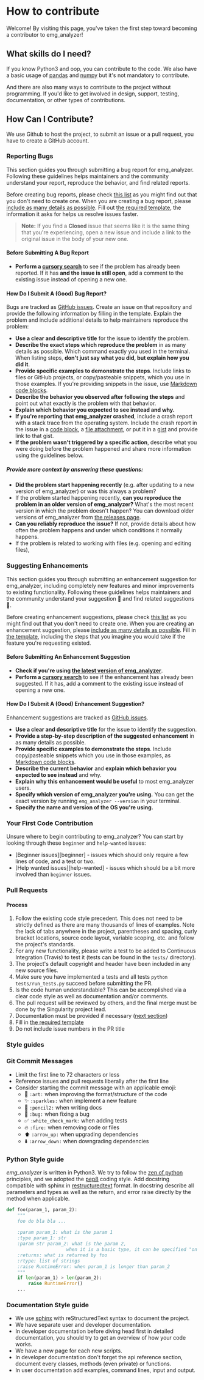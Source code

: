 # How to contribute

Welcome! By visiting this page, 
you've taken the first step toward becoming a contributor to emg_analyzer!

## What skills do I need?

If you know Python3 and oop, you can contribute to the code. 
We also have a basic usage of [pandas](https://pandas.pydata.org/) and 
[numpy](http://www.numpy.org/) but it's not mandatory to contribute.

And there are also many ways to contribute to the project without programming. 
If you'd like to get involved in design, 
support, testing, documentation, or other types of contributions.


## How Can I Contribute?

We use Github to host the project, to submit an issue or a pull request,
you have to create a GitHub account.

### Reporting Bugs

This section guides you through submitting a bug report for emg_analyzer. 
Following these guidelines helps maintainers and the community understand your report, 
reproduce the behavior, and find related reports.

Before creating bug reports, please check [this list](#before-submitting-a-bug-report) 
as you might find out that you don't need to create one.
When you are creating a bug report, please 
[include as many details as possible](#how-do-i-submit-a-good-bug-report). 
Fill out [the required template](.github/ISSUE_TEMPLATE.md), the information it asks for helps us resolve issues faster.

> **Note:**
> If you find a **Closed** issue that seems like it is the same thing that you're experiencing, 
> open a new issue and include a link to the original issue in the body of your new one.

#### Before Submitting A Bug Report

* **Perform a [cursory search](https://github.com/freeh4cker/emg_analyzer/issues?q=is%3Aopen+is%3Aissue+label%3Abug)** to see if the problem has already been reported. 
If it has **and the issue is still open**, add a comment to the existing issue instead of opening a new one.


#### How Do I Submit A (Good) Bug Report?

Bugs are tracked as [GitHub issues](https://guides.github.com/features/issues/). 
Create an issue on that repository and provide the following information by filling in the template.
Explain the problem and include additional details to help maintainers reproduce the problem:

* **Use a clear and descriptive title** for the issue to identify the problem.
* **Describe the exact steps which reproduce the problem** in as many details as possible. 
  Which command exactly you used in the terminal. 
  When listing steps, **don't just say what you did, but explain how you did it**. 
* **Provide specific examples to demonstrate the steps**. 
  Include links to files or GitHub projects, or copy/pasteable snippets, which you use in those examples. 
  If you're providing snippets in the issue, use [Markdown code blocks](https://help.github.com/articles/markdown-basics/#multiple-lines).
* **Describe the behavior you observed after following the steps** and point out what exactly is the problem with that behavior.
* **Explain which behavior you expected to see instead and why.**
* **If you're reporting that emg_analyzer crashed**, 
  include a crash report with a stack trace from the operating system. 
  Include the crash report in the issue in a [code block](https://help.github.com/articles/markdown-basics/#multiple-lines), 
  a [file attachment](https://help.github.com/articles/file-attachments-on-issues-and-pull-requests/), 
  or put it in a [gist](https://gist.github.com/) and provide link to that gist.
* **If the problem wasn't triggered by a specific action**, describe what you were doing before the problem happened 
  and share more information using the guidelines below.

##### Provide more context by answering these questions:

* **Did the problem start happening recently** (e.g. after updating to a new version of emg_analyzer) or was this always a problem?
* If the problem started happening recently, **can you reproduce the problem in an older version of emg_analyzer?** 
  What's the most recent version in which the problem doesn't happen? You can download older versions of emg_analyzer from 
  [the releases page](https://github.com/freeh4cker/emg_analyzer/releases).
* **Can you reliably reproduce the issue?** If not, provide details about how often the problem happens and under which conditions it normally happens.
* If the problem is related to working with files (e.g. opening and editing files), 

### Suggesting Enhancements

This section guides you through submitting an enhancement suggestion for emg_analyzer, 
including completely new features and minor improvements to existing functionality. 
Following these guidelines helps maintainers and the community understand your suggestion :pencil: 
and find related suggestions :mag_right:.

Before creating enhancement suggestions, please check [this list](#before-submitting-an-enhancement-suggestion) 
as you might find out that you don't need to create one. 
When you are creating an enhancement suggestion, please [include as many details as possible](#how-do-i-submit-a-good-enhancement-suggestion). 
Fill in [the template](.github/ISSUE_TEMPLATE.md), including the steps that you imagine you would take if the feature you're requesting existed.

#### Before Submitting An Enhancement Suggestion

* **Check if you're using [the latest version of emg_analyzer](https://github.com/freeh4cker/emg_analyzer/releases)**.
* **Perform a [cursory search](https://github.com/freeh4cker/emg_analyzer/issues?q=is%3Aopen+is%3Aissue+label%3Aenhancement)** 
  to see if the enhancement has already been suggested. 
  If it has, add a comment to the existing issue instead of opening a new one.

#### How Do I Submit A (Good) Enhancement Suggestion?

Enhancement suggestions are tracked as [GitHub issues](https://guides.github.com/features/issues/). 

* **Use a clear and descriptive title** for the issue to identify the suggestion.
* **Provide a step-by-step description of the suggested enhancement** in as many details as possible.
* **Provide specific examples to demonstrate the steps**. 
  Include copy/pasteable snippets which you use in those examples, as [Markdown code blocks](https://help.github.com/articles/markdown-basics/#multiple-lines).
* **Describe the current behavior** and **explain which behavior you expected to see instead** and why.
* **Explain why this enhancement would be useful** to most emg_analyzer users.
* **Specify which version of emg_analyzer you're using.** You can get the exact version by running `emg_analyzer --version` in your terminal.
* **Specify the name and version of the OS you're using.**

### Your First Code Contribution

Unsure where to begin contributing to emg_analyzer? You can start by looking through these `beginner` and `help-wanted` issues:

* [Beginner issues][beginner] - issues which should only require a few lines of code, and a test or two.
* [Help wanted issues][help-wanted] - issues which should be a bit more involved than `beginner` issues.

### Pull Requests

#### Process

1. Follow the existing code style precedent. This does not need to be strictly
   defined as there are many thousands of lines of examples. Note the lack
   of tabs anywhere in the project, parentheses and spacing, curly bracket
   locations, source code layout, variable scoping, etc. and follow the
   project's standards.
2. For any new functionality, please write a test to be added to Continuous
   Integration (Travis) to test it (tests can be found in the `tests/`
   directory).
3. The project's default copyright and header have been included in any new
   source files.
4. Make sure you have implemented a tests and all tests `python tests/run_tests.py`
   succeed before submitting the PR.
5. Is the code human understandable? This can be accomplished via a clear code
   style as well as documentation and/or comments.
6. The pull request will be reviewed by others, and the final merge must be
   done by the Singularity project lead.
7. Documentation must be provided if necessary ([next section](#documentation-style-guide))
8. Fill in [the required template](PULL_REQUEST_TEMPLATE.md)
9. Do not include issue numbers in the PR title

### Style guides

### Git Commit Messages

* Limit the first line to 72 characters or less
* Reference issues and pull requests liberally after the first line
* Consider starting the commit message with an applicable emoji:
    * :art: `:art:` when improving the format/structure of the code
    * :sparkles: `:sparkles:` when implement a new feature
    * :memo: `:pencil2:` when writing docs
    * :bug: `:bug:` when fixing a bug
    * :white_check_mark: `:white_check_mark:` when adding tests
    * :fire: `:fire:` when removing code or files
    * :arrow_up: `:arrow_up:` when upgrading dependencies
    * :arrow_down: `:arrow_down:` when downgrading dependencies


### Python Style guide

*emg_analyzer* is written in Python3. 
We try to follow the [zen of python](https://www.python.org/dev/peps/pep-0020/) principles, 
and we adopted the [pep8](https://www.python.org/dev/peps/pep-0008/) coding style.
Add docstring compatible with sphinx in [restructuredtext]() format.
In docstring describe all parameters and types as well as the return, and error raise
 directly by the method when applicable.

```python
def foo(param_1, param_2):
    """
    foo do bla bla ...
    
    :param param_1: what is the param 1
    :type param_1: str
    :param str param_2: what is the param 2, 
                      when it is a basic type, it can be specified "on line"
    :returns: what is returned by foo
    :rtype: list of strings 
    :raise RuntimeError: when param_1 is longer than param_2
    """
    if len(param_1) > len(param_2):
        raise RuntimeError()
    ...
```

### Documentation Style guide

* We use [sphinx](http://www.sphinx-doc.org/en/stable/) with reStructuredText syntax to document the project.
* We have separate user and developer documentation.
* In developer documentation before diving head first in detailed documentation,
  you should try to get an overview of how your code works.
* We have a new page for each new scripts.
* In developer documentation don't forget the api reference section,
  document every classes, methods (even private) or functions.
* In user documentation add examples, command lines, input and output.

